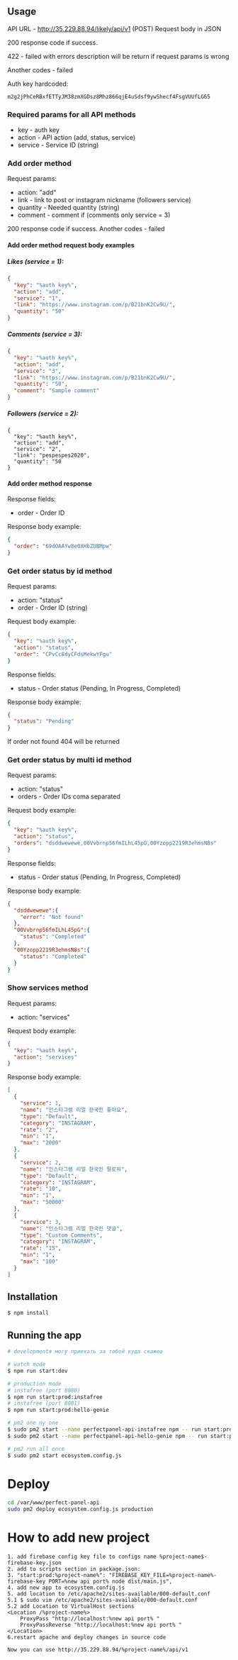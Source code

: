## Usage

API URL - http://35.229.88.94/likely/api/v1 (POST)
Request body in JSON

200 response code if success. 

422 - failed with errors description will be return if request params is wrong

Another codes - failed

Auth key hardcoded:

``
m2g2jPhCeRBxfETTyJM38zmXGDsz8Mhz866qjE4uSdsf9ywShecf4FsgVUUfLG65
``
### Required params for all API methods
* key - auth key
* action - API action (add, status, service)
* service - Service ID (string)

### Add order method
Request params:
* action: "add"
* link - link to post or instagram nickname (followers service)
* quantity - Needed quantity (string)
* comment - comment if (comments only service = 3)

200 response code if success. Another codes - failed

#### Add order method request body examples

##### Likes (service = 1):
```json 
{
  "key": "%auth key%",
  "action": "add",
  "service": "1",
  "link": "https://www.instagram.com/p/B21bnK2Cw9U/",
  "quantity": "50"
}
```
##### Comments (service = 3):
```json 
{
  "key": "%auth key%",
  "action": "add",
  "service": "3",
  "link": "https://www.instagram.com/p/B21bnK2Cw9U/",
  "quantity": "50",
  "comment": "Sample comment"
}
```

##### Followers (service = 2):
```
{
  "key": "%auth key%",
  "action": "add",
  "service": "2",
  "link": "pespespes2020",
  "quantity": "50
}
```
#### Add order method response
Response fields:
* order - Order ID

Response body example:
```json 
{
  "order": "69dOAAYw8e0XHbZUBMpw"
}
```
### Get order status by id method
Request params:
* action: "status"
* order - Order ID (string)  

Request body example:
```json
{
  "key": "%auth key%",
  "action": "status",
  "order": "CPvCc8dyCFdsMekwYFgu"
}
```

Response fields:
* status - Order status (Pending, In Progress, Completed)

Response body example:
```json
{
  "status": "Pending"
}
```

If order not found 404 will be returned

### Get order status by multi id method
Request params:
* action: "status"
* orders - Order IDs coma separated 

Request body example:
```json
{
  "key": "%auth key%",
  "action": "status",
  "orders": "dsddwewewe,00Vvbrnp56fmILhL45pG,00Yzopp2219R3ehmsN8s"
}
```

Response fields:
* status - Order status (Pending, In Progress, Completed)

Response body example:
```json
{
  "dsddwewewe":{
    "error": "Not found"
  },
  "00Vvbrnp56fmILhL45pG":{
    "status": "Completed"
  },
  "00Yzopp2219R3ehmsN8s":{
    "status": "Completed"
  }
}
```

### Show services method
Request params:
* action: "services"

Request body example:
```json
{
  "key": "%auth key%",
  "action": "services"
}
```

Response body example:
```json
[
  {
    "service": 1,
    "name": "인스타그램 리얼 한국인 좋아요",
    "type": "Default",
    "category": "INSTAGRAM",
    "rate": "2",
    "min": "1",
    "max": "2000"
  },
  {
    "service": 2,
    "name": "인스타그램 리얼 한국인 팔로워",
    "type": "Default",
    "category": "INSTAGRAM",
    "rate": "10",
    "min": "1",
    "max": "50000"
  },
  {
    "service": 3,
    "name": "인스타그램 리얼 한국인 댓글",
    "type": "Custom Comments",
    "category": "INSTAGRAM",
    "rate": "15",
    "min": "1",
    "max": "100"
  }
]

```

## Installation

```bash
$ npm install
```

## Running the app

```bash
# developmentя могу приехать за тобой куда скажеш

# watch mode
$ npm run start:dev

# production mode
# instafree (port 8080)
$ npm run start:prod:instafree
# instafree (port 8081)
$ npm run start:prod:hello-genie

# pm2 one ny one
$ sudo pm2 start --name perfectpanel-api-instafree npm -- run start:prod:instafree
$ sudo pm2 start --name perfectpanel-api-hello-genie npm -- run start:prod:hello-genie

# pm2 run all once
$ sudo pm2 start ecosystem.config.js 
```
# Deploy
```bash
cd /var/www/perfect-panel-api
sudo pm2 deploy ecosystem.config.js production
```
# How to add new project


```
1. add firebase config key file to configs name %project-name$-firebase-key.json
2. add to scripts section in package.json:
3. "start:prod:%project-name%": "FIREBASE_KEY_FILE=%project-name%-firebase-key PORT=%new api port% node dist/main.js",
4. add new app to ecosystem.config.js    
5. add location to /etc/apache2/sites-available/000-default.conf
5.1 $ sudo vim /etc/apache2/sites-available/000-default.conf
5.2 add Location to VirtualHost sections
<Location /%project-name%>
    ProxyPass "http://localhost:%new api port% "
    ProxyPassReverse "http://localhost:%new api port% "
</Location>
6.restart apache and deploy changes in source code

Now you can use http://35.229.88.94/%project-name%/api/v1
```
